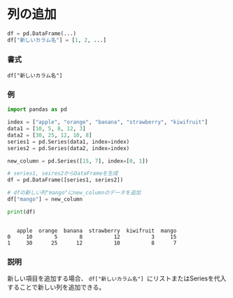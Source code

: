# 列の追加

```python
df = pd.DataFrame(...)
df["新しいカラム名"] = [1, 2, ...]
```

### 書式

	df["新しいカラム名"] 

### 例

```python
import pandas as pd

index = ["apple", "orange", "banana", "strawberry", "kiwifruit"]
data1 = [10, 5, 8, 12, 3]
data2 = [30, 25, 12, 10, 8]
series1 = pd.Series(data1, index=index)
series2 = pd.Series(data2, index=index)

new_column = pd.Series([15, 7], index=[0, 1])

# series1, seires2からDataFrameを生成
df = pd.DataFrame([series1, series2])

# dfの新しい列"mango"にnew_columnのデータを追加
df["mango"] = new_column

print(df)
```
```

   apple  orange  banana  strawberry  kiwifruit  mango
0     10       5       8          12          3     15
1     30      25      12          10          8      7
```

### 説明

新しい項目を追加する場合、
`df["新しいカラム名"] `にリストまたはSeriesを代入することで新しい列を追加できる。